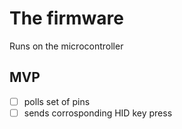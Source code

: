 # The firmware
Runs on the microcontroller

## MVP
- [ ] polls set of pins
- [ ] sends corrosponding HID key press
